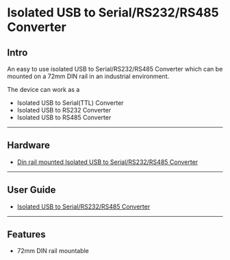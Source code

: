 # Isolated USB to Serial/RS232/RS485 Converter

## Intro

An easy to use isolated USB to Serial/RS232/RS485 Converter which can be mounted on a 72mm DIN rail in an industrial environment.

The device can work as a

- Isolated USB to Serial(TTL) Converter
- Isolated USB to RS232 Converter
- Isolated USB to RS485 Converter


----------------------------------------------------------------------------------------------------------------------------------

## Hardware

- [Din rail mounted Isolated USB to Serial/RS232/RS485 Converter](https://www.xanthium.in/industrial-grade-din-rail-mountable-isolated-usb-to-serial-rs232-rs485-converter)

-------------------------------------------------------------------------------------------

## User Guide

- [Isolated USB to Serial/RS232/RS485 Converter](https://www.xanthium.in/usermanual-isolated-usb-to-serial-rs232-rs485-converter)

--------------------------------------------------------------------------------------------

## Features

- 72mm DIN rail mountable 


 
 
